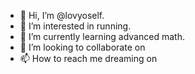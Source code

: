 - 👋 Hi, I’m @lovyoself.
- 👀 I’m interested in running.
- 🌱 I’m currently learning advanced math.
- 💞️ I’m looking to collaborate on 
- 📫 How to reach me dreaming on

<!---
lovyoself/lovyoself is a ✨ special ✨ repository because its `README.md` (this file) appears on your GitHub profile.
You can click the Preview link to take a look at your changes.
--->

